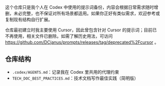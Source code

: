 这个仓库只是我个人在 Codex 中使用的提示词备份，内容会根据日常需求随时增删，未必完整，也不保证对所有场景都适用。如果你正好有类似需求，欢迎参考或复制现有结构自行扩展。

仓库最初建立时我主要使用 Cursor，因此曾包含针对 Cursor 的提示词；目前已不再使用，相关文件已删除。如需了解历史用法，可访问 https://github.com/DCjanus/prompts/releases/tag/deprecated%2Fcursor 。

## 仓库结构

- `.codex/AGENTS.md`：记录我在 Codex 里共用的代理约束
 - `TECH_DOC_BEST_PRACTICES.md`：技术文档写作最佳实践（简明版）
